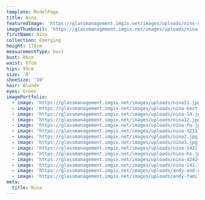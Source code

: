 ```yaml
---
template: ModelPage
title: Nina
featuredImage: 'https://glassmanagement.imgix.net/images/uploads/nins-a-banner.jpg'
imageThumbnail: 'https://glassmanagement.imgix.net/images/uploads/nina-hs.jpg'
firstName: Nina
collection: Emerging
height: 178cm
measurementType: bust
bust: 86cm
waist: 67cm
hips: 95cm
size: '8'
shoeSize: '10'
hair: Blonde
eyes: Green
imagePortfolio:
  - image: 'https://glassmanagement.imgix.net/images/uploads/nina11.jpg'
  - image: 'https://glassmanagement.imgix.net/images/uploads/nina-best-hs.jpg'
  - image: 'https://glassmanagement.imgix.net/images/uploads/nina-14.jpg'
  - image: 'https://glassmanagement.imgix.net/images/uploads/nina12.jpg'
  - image: 'https://glassmanagement.imgix.net/images/uploads/nina-fw.jpg'
  - image: 'https://glassmanagement.imgix.net/images/uploads/nina-12111111.jpg'
  - image: 'https://glassmanagement.imgix.net/images/uploads/nina2.jpg'
  - image: 'https://glassmanagement.imgix.net/images/uploads/nina3.jpg'
  - image: 'https://glassmanagement.imgix.net/images/uploads/nina-1421.jpg'
  - image: 'https://glassmanagement.imgix.net/images/uploads/nina-hs.jpg'
  - image: 'https://glassmanagement.imgix.net/images/uploads/nina-424242.jpg'
  - image: 'https://glassmanagement.imgix.net/images/uploads/nina-141.jpg'
  - image: 'https://glassmanagement.imgix.net/images/uploads/andy-and-nina.jpg'
  - image: 'https://glassmanagement.imgix.net/images/uploads/andy-family.jpg'
meta:
  title: Nina
---
```



